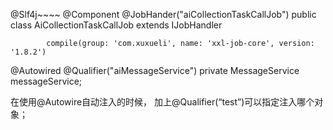 @Slf4j~~~~
@Component
@JobHander("aiCollectionTaskCallJob")
public class AiCollectionTaskCallJob extends IJobHandler

            compile(group: 'com.xuxueli', name: 'xxl-job-core', version: '1.8.2')

@Autowired
@Qualifier("aiMessageService")
private MessageService messageService;

在使用@Autowire自动注入的时候，
加上@Qualifier(“test”)可以指定注入哪个对象；